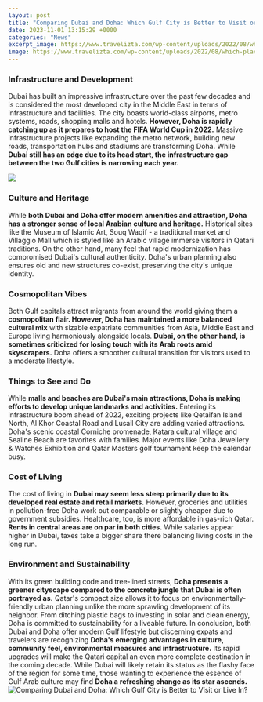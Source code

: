```yaml
---
layout: post
title: "Comparing Dubai and Doha: Which Gulf City is Better to Visit or Live In?"
date: 2023-11-01 13:15:29 +0000
categories: "News"
excerpt_image: https://www.travelizta.com/wp-content/uploads/2022/08/which-place-is-better-to-visit-doha-or-dubai.jpg
image: https://www.travelizta.com/wp-content/uploads/2022/08/which-place-is-better-to-visit-doha-or-dubai.jpg
---
```


### Infrastructure and Development
Dubai has built an impressive infrastructure over the past few decades and is considered the most developed city in the Middle East in terms of infrastructure and facilities. The city boasts world-class airports, metro systems, roads, shopping malls and hotels. **However, Doha is rapidly catching up as it prepares to host the FIFA World Cup in 2022.** Massive infrastructure projects like expanding the metro network, building new roads, transportation hubs and stadiums are transforming Doha. While **Dubai still has an edge due to its head start, the infrastructure gap between the two Gulf cities is narrowing each year.**

![](https://qatarxplorer.com/wp-content/uploads/2022/07/Doha-vs-Dubai-comparison-1.jpg)
### Culture and Heritage
While **both Dubai and Doha offer modern amenities and attraction, Doha has a stronger sense of local Arabian culture and heritage.** Historical sites like the Museum of Islamic Art, Souq Waqif - a traditional market and Villaggio Mall which is styled like an Arabic village immerse visitors in Qatari traditions. On the other hand, many feel that rapid modernization has compromised Dubai's cultural authenticity. Doha's urban planning also ensures old and new structures co-exist, preserving the city's unique identity. 
### Cosmopolitan Vibes
Both Gulf capitals attract migrants from around the world giving them a **cosmopolitan flair. However, Doha has maintained a more balanced cultural mix** with sizable expatriate communities from Asia, Middle East and Europe living harmoniously alongside locals. **Dubai, on the other hand, is sometimes criticized for losing touch with its Arab roots amid skyscrapers.** Doha offers a smoother cultural transition for visitors used to a moderate lifestyle.
### Things to See and Do 
While **malls and beaches are Dubai's main attractions, Doha is making efforts to develop unique landmarks and activities.** Entering its infrastructure boom ahead of 2022, exciting projects like Qetaifan Island North, Al Khor Coastal Road and Lusail City are adding varied attractions. Doha's scenic coastal Corniche promenade, Katara cultural village and Sealine Beach are favorites with families. Major events like Doha Jewellery & Watches Exhibition and Qatar Masters golf tournament keep the calendar busy.
### Cost of Living 
The cost of living in **Dubai may seem less steep primarily due to its developed real estate and retail markets.** However, groceries and utilities in pollution-free Doha work out comparable or slightly cheaper due to government subsidies. Healthcare, too, is more affordable in gas-rich Qatar. **Rents in central areas are on par in both cities.** While salaries appear higher in Dubai, taxes take a bigger share there balancing living costs in the long run. 
### Environment and Sustainability  
With its green building code and tree-lined streets, **Doha presents a greener cityscape compared to the concrete jungle that Dubai is often portrayed as.** Qatar's compact size allows it to focus on environmentally-friendly urban planning unlike the more sprawling development of its neighbor. From ditching plastic bags to investing in solar and clean energy, Doha is committed to sustainability for a liveable future.
In conclusion, both Dubai and Doha offer modern Gulf lifestyle but discerning expats and travelers are recognizing **Doha's emerging advantages in culture, community feel, environmental measures and infrastructure.** Its rapid upgrades will make the Qatari capital an even more complete destination in the coming decade. While Dubai will likely retain its status as the flashy face of the region for some time, those wanting to experience the essence of Gulf Arab culture may find **Doha a refreshing change as its star ascends.**
![Comparing Dubai and Doha: Which Gulf City is Better to Visit or Live In?](https://www.travelizta.com/wp-content/uploads/2022/08/which-place-is-better-to-visit-doha-or-dubai.jpg)